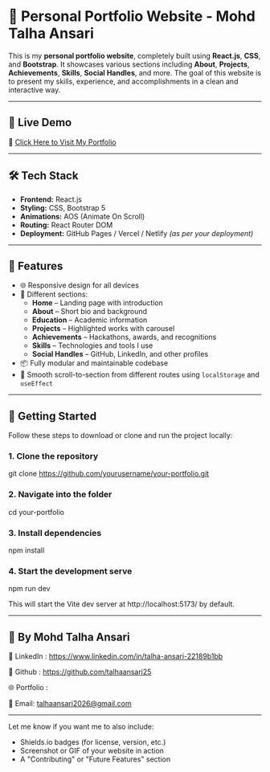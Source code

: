 # 💼 Personal Portfolio Website - Mohd Talha Ansari

This is my **personal portfolio website**, completely built using **React.js**, **CSS**, and **Bootstrap**. It showcases various sections including **About**, **Projects**, **Achievements**, **Skills**, **Social Handles**, and more. The goal of this website is to present my skills, experience, and accomplishments in a clean and interactive way.

---

## 🚀 Live Demo

🔗 [Click Here to Visit My Portfolio](https://your-portfolio-link.com)  


---

## 🛠️ Tech Stack

- **Frontend:** React.js
- **Styling:** CSS, Bootstrap 5
- **Animations:** AOS (Animate On Scroll)
- **Routing:** React Router DOM
- **Deployment:** GitHub Pages / Vercel / Netlify *(as per your deployment)*

---

## 🧩 Features

- 🌐 Responsive design for all devices
- 📄 Different sections:
  - **Home** – Landing page with introduction
  - **About** – Short bio and background
  - **Education** – Academic information
  - **Projects** – Highlighted works with carousel
  - **Achievements** – Hackathons, awards, and recognitions
  - **Skills** – Technologies and tools I use
  - **Social Handles** – GitHub, LinkedIn, and other profiles
- 📦 Fully modular and maintainable codebase
- 🎯 Smooth scroll-to-section from different routes using `localStorage` and `useEffect`

---

## 🧾 Getting Started

Follow these steps to download or clone and run the project locally:

### 1. Clone the repository

git clone https://github.com/yourusername/your-portfolio.git

### 2. Navigate into the folder

cd your-portfolio

### 3. Install dependencies

npm install

### 4. Start the development serve
npm run dev

This will start the Vite dev server at http://localhost:5173/ by default.

---

## 👨 By Mohd Talha Ansari

🔗 LinkedIn : https://www.linkedin.com/in/talha-ansari-22189b1bb

🔗 Github : https://github.com/talhaansari25

🌐 Portfolio : 

📧 Email: talhaansari2026@gmail.com


---

Let me know if you want me to also include:
- Shields.io badges (for license, version, etc.)
- Screenshot or GIF of your website in action
- A "Contributing" or "Future Features" section


